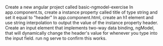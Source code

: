 Create a new angular project called basic-ngmodel-exercise
In app.component.ts, create a instance property called title of type string and set it equal to "header"
In app.component.html, create an h1 element and use string interpolation to output the value of the instance property header.
Create an input element that implements two-way data binding, ngModel, that will dynamically change the header's value for whenever you type into the input field.
run ng serve to confirm this works.
